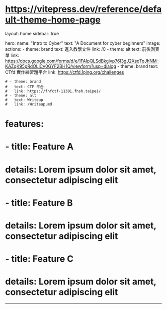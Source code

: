 # https://vitepress.dev/reference/default-theme-home-page
layout: home
sidebar: true

hero:
  name: "Intro to Cyber"
  text: "A Document for cyber beginners"
  image: 
  actions:
    - theme: brand
      text: 進入教學文件
      link: /0
    - theme: alt
      text: 前後測表單
      link: https://docs.google.com/forms/d/e/1FAIpQLSdBkgivp76l3gJ2XsqTqJhNM-KAZqK95pRdOLlCy0GYF2BH1Q/viewform?usp=dialog
    - theme: brand
      text: CTfd 實作練習題平台
      link: https://ctfd.1ping.org/challenges
    
    # - theme: brand
    #   text: CTF 平台
    #   link: https://fhfctf-11301.fhsh.taipei/
    # - theme: alt
    #   text: Writeup
    #   link: /Writeup.md

# features:
#   - title: Feature A
#     details: Lorem ipsum dolor sit amet, consectetur adipiscing elit
#   - title: Feature B
#     details: Lorem ipsum dolor sit amet, consectetur adipiscing elit
#   - title: Feature C
#     details: Lorem ipsum dolor sit amet, consectetur adipiscing elit
---